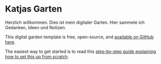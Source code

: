 # Katjas Garten

Herzlich willkommen. Dies ist mein digitaler Garten. Hier sammele ich Gedanken, Ideen und Notizen.



This digital garden template is free, open-source, and [available on GitHub here](https://github.com/maximevaillancourt/digital-garden-jekyll-template).

The easiest way to get started is to read this [step-by-step guide explaining how to set this up from scratch](https://maximevaillancourt.com/blog/setting-up-your-own-digital-garden-with-jekyll).